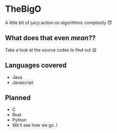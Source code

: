 # TheBigO
A little bit of juicy action on algorithmic complexity :smiling_imp:

## What does that even _mean_??

Take a look at the source codes to find out :yum:

## Languages covered

- Java
- Javascript

## Planned

- C
- Rust
- Python
- We'll see how we go..!
